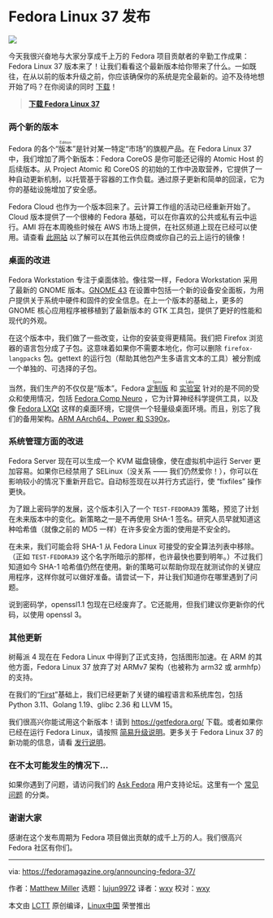 [#]: subject: "Announcing Fedora Linux 37"
[#]: via: "https://fedoramagazine.org/announcing-fedora-37/"
[#]: author: "Matthew Miller https://fedoramagazine.org/author/mattdm/"
[#]: collector: "lujun9972"
[#]: translator: "wxy"
[#]: reviewer: "wxy"
[#]: publisher: "wxy"
[#]: url: "https://linux.cn/article-15258-1.html"

Fedora Linux 37 发布
======

![][1]

今天我很兴奋地与大家分享成千上万的 Fedora 项目贡献者的辛勤工作成果：Fedora Linux 37 版本来了！让我们看看这个最新版本给你带来了什么。一如既往，在从以前的版本升级之前，你应该确保你的系统是完全最新的。迫不及待地想开始了吗？在你阅读的同时 [下载][2]！

> **[下载 Fedora Linux 37][2]**

### 两个新的版本

Fedora 的各个“<ruby>版本<rt>Edition</rt></ruby>”是针对某一特定“市场”的旗舰产品。在 Fedora Linux 37 中，我们增加了两个新版本：Fedora CoreOS 是你可能还记得的 Atomic Host 的后续版本。从 Project Atomic 和 CoreOS 的初始的工作中汲取营养，它提供了一种自动更新机制，以托管基于容器的工作负载。通过原子更新和简单的回滚，它为你的基础设施增加了安全感。

Fedora Cloud 也作为一个版本回来了。云计算工作组的活动已经重新开始了。Cloud 版本提供了一个很棒的 Fedora 基础，可以在你喜欢的公共或私有云中运行。AMI 将在本周晚些时候在 AWS 市场上提供，在社区频道上现在已经可以使用。请查看 [此网站][3] 以了解可以在其他云供应商或你自己的云上运行的镜像！

### 桌面的改进

Fedora Workstation 专注于桌面体验。像往常一样，Fedora Workstation 采用了最新的 GNOME 版本。[GNOME 43][4] 在设置中包括一个新的设备安全面板，为用户提供关于系统中硬件和固件的安全信息。在上一个版本的基础上，更多的 GNOME 核心应用程序被移植到了最新版本的 GTK 工具包，提供了更好的性能和现代的外观。 

在这个版本中，我们做了一些改变，让你的安装变得更精简。我们把 Firefox 浏览器的语言包分成了子包。这意味着如果你不需要本地化，你可以删除 `firefox-langpacks` 包。gettext 的运行包（帮助其他包产生多语言文本的工具）被分割成一个单独的、可选择的子包。

当然，我们生产的不仅仅是“版本”。Fedora <ruby>[定制版][5]<rt>Spins</rt></ruby> 和 <ruby>[实验室][6]<rt>Labs</rt></ruby> 针对的是不同的受众和使用情况，包括 [Fedora Comp Neuro][7] ，它为计算神经科学提供工具，以及像 [Fedora LXQt][8] 这样的桌面环境，它提供一个轻量级桌面环境。而且，别忘了我们的备用架构。[ARM AArch64、Power 和 S390x][9]。

### 系统管理方面的改进

Fedora Server 现在可以生成一个 KVM 磁盘镜像，使在虚拟机中运行 Server 更加容易。如果你已经禁用了 SELinux（没关系 —— 我们仍然爱你！），你可以在影响较小的情况下重新开启它。自动标签现在以并行方式运行，使 “fixfiles” 操作更快。

为了跟上密码学的发展，这个版本引入了一个 `TEST-FEDORA39` 策略，预览了计划在未来版本中的变化。新策略之一是不再使用 SHA-1 签名。研究人员早就知道这种哈希值（就像之前的 MD5 一样）在许多安全方面的使用是不安全的。

在未来，我们可能会将 SHA-1 从 Fedora Linux 可接受的安全算法列表中移除。（正如 `TEST-FEDORA39` 这个名字所暗示的那样，也许最快也要到明年。）不过我们知道如今 SHA-1 哈希值仍然在使用。新的策略可以帮助你现在就测试你的关键应用程序，这样你就可以做好准备。请尝试一下，并让我们知道你在哪里遇到了问题。

说到密码学，openssl1.1 包现在已经废弃了。它还能用，但我们建议你更新你的代码，以使用 openssl 3。

### 其他更新

树莓派 4 现在在 Fedora Linux 中得到了正式支持，包括图形加速。在 ARM 的其他方面，Fedora Linux 37 放弃了对 ARMv7 架构（也被称为 arm32 或 armhfp）的支持。

在我们的“[First][10]”基础上，我们已经更新了关键的编程语言和系统库包，包括 Python 3.11、Golang 1.19、glibc 2.36 和 LLVM 15。

我们很高兴你能试用这个新版本！请到 <https://getfedora.org/> 下载。或者如果你已经在运行 Fedora Linux，请按照 [简易升级说明][11]。更多关于 Fedora Linux 37 的新功能的信息，请看 [发行说明][12]。

### 在不太可能发生的情况下...

如果你遇到了问题，请访问我们的 [Ask Fedora][13] 用户支持论坛。这里有一个 [常见问题][14] 的分类。

### 谢谢大家

感谢在这个发布周期为 Fedora 项目做出贡献的成千上万的人。我们很高兴 Fedora 社区有你们。

--------------------------------------------------------------------------------

via: https://fedoramagazine.org/announcing-fedora-37/

作者：[Matthew Miller][a]
选题：[lujun9972][b]
译者：[wxy](https://github.com/wxy)
校对：[wxy](https://github.com/wxy)

本文由 [LCTT](https://github.com/LCTT/TranslateProject) 原创编译，[Linux中国](https://linux.cn/) 荣誉推出

[a]: https://fedoramagazine.org/author/mattdm/
[b]: https://github.com/lujun9972
[1]: https://fedoramag.wpenginepowered.com/wp-content/uploads/2022/11/f37-release-1-816x345.jpg
[2]: https://getfedora.org
[3]: https://getfedora.org/en/cloud/
[4]: https://release.gnome.org/43/
[5]: https://spins.fedoraproject.org/
[6]: https://labs.fedoraproject.org/
[7]: https://labs.fedoraproject.org/en/comp-neuro/
[8]: https://spins.fedoraproject.org/en/lxqt/
[9]: https://alt.fedoraproject.org/alt/
[10]: https://docs.fedoraproject.org/en-US/project/#_first
[11]: https://docs.fedoraproject.org/en-US/quick-docs/upgrading/
[12]: https://docs.fedoraproject.org/en-US/fedora/f37/release-notes/
[13]: https://ask.fedoraproject.org/
[14]: https://ask.fedoraproject.org/c/common-issues/141/none
